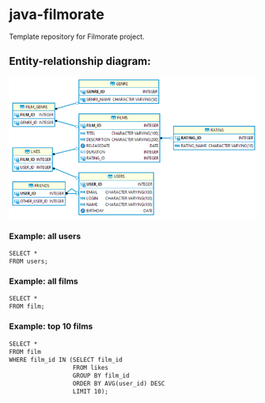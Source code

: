 # java-filmorate
Template repository for Filmorate project.

## Entity-relationship diagram:
![pic](QuickDBD-export.png)

### Example: all users
```
SELECT *
FROM users;
```

### Example: all films
```
SELECT *
FROM film;
```

### Example: top 10 films
```
SELECT *
FROM film
WHERE film_id IN (SELECT film_id
                  FROM likes
                  GROUP BY film_id
                  ORDER BY AVG(user_id) DESC
                  LIMIT 10);
```
